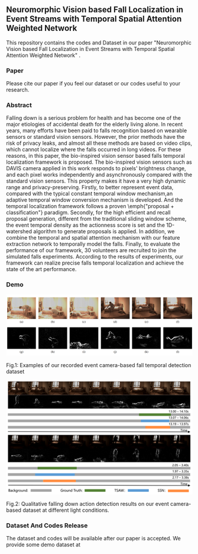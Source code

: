 ## Neuromorphic Vision based Fall Localization in Event Streams with Temporal Spatial Attention Weighted Network

This repository contains the  codes and Dataset in our paper "Neuromorphic Vision based Fall Localization in Event Streams with Temporal Spatial Attention Weighted Network" .

### Paper

Please cite our paper if you feel our dataset or our codes useful to  your research.

### Abstract

Falling down is a serious problem for health and has become one of the major etiologies of accidental death for the elderly living alone. In recent years, many efforts have been paid to falls recognition based on wearable sensors or standard vision sensors. However, the prior methods have the risk of privacy leaks, and almost all these methods are based on video clips, which cannot localize where the falls occurred in long videos. For these reasons, in this paper, the bio-inspired vision sensor based falls temporal localization framework is proposed. The bio-inspired vision sensors such as DAVIS camera applied in this work responds to pixels' brightness change, and each pixel works independently and asynchronously compared with the standard vision sensors. This property makes it have a very high dynamic range and privacy-preserving. Firstly, to better represent event data, compared with the typical constant temporal window mechanism,an adaptive temporal window conversion mechanism is developed. And the temporal localization framework follows a proven \emph{"proposal + classification"} paradigm. Secondly, for the high efficient and recall proposal generation, different from the traditional sliding window scheme, the event temporal density as the actionness score is set and the 1D-watershed algorithm to generate proposals is applied. In addition, we combine the temporal and spatial attention mechanism with our feature extraction network to temporally model the falls. Finally, to evaluate the performance of our framework, 30 volunteers are recruited to join the simulated falls experiments. According to the results of experiments, our framework can realize precise falls temporal localization and achieve the state of the art performance.

### Demo

![Examples of our recorded event camera-based fall temporal detection dataset](./Figs/dataset_0.png)

Fig.1: Examples of our recorded event camera-based fall temporal detection dataset

![](./Figs/test_visualization.png)

Fig.2:  Qualitative falling down action detection results on our event camera-based dataset at
different light conditions.

### Dataset And Codes Release

The dataset and codes  will be available after our paper is accepted. We provide some demo dataset at

